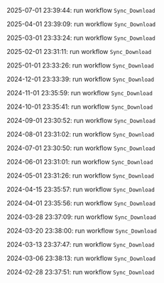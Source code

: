 2025-07-01 23:39:44: run workflow `Sync_Download` 

2025-04-01 23:39:09: run workflow `Sync_Download` 

2025-03-01 23:33:24: run workflow `Sync_Download` 

2025-02-01 23:31:11: run workflow `Sync_Download` 

2025-01-01 23:33:26: run workflow `Sync_Download` 

2024-12-01 23:33:39: run workflow `Sync_Download` 

2024-11-01 23:35:59: run workflow `Sync_Download` 

2024-10-01 23:35:41: run workflow `Sync_Download` 

2024-09-01 23:30:52: run workflow `Sync_Download` 

2024-08-01 23:31:02: run workflow `Sync_Download` 

2024-07-01 23:30:50: run workflow `Sync_Download` 

2024-06-01 23:31:01: run workflow `Sync_Download` 

2024-05-01 23:31:26: run workflow `Sync_Download` 

2024-04-15 23:35:57: run workflow `Sync_Download` 

2024-04-01 23:35:56: run workflow `Sync_Download` 

2024-03-28 23:37:09: run workflow `Sync_Download` 

2024-03-20 23:38:00: run workflow `Sync_Download` 

2024-03-13 23:37:47: run workflow `Sync_Download` 

2024-03-06 23:38:13: run workflow `Sync_Download` 

2024-02-28 23:37:51: run workflow `Sync_Download` 


